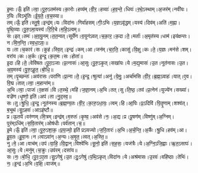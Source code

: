 

  
इ॒माः।ऊँ॒ इति॑।त्वा॒।पु॒रु॒ऽतम॑स्य।का॒रोः।हव्य॑म्।वी॒र॒।हव्याः॑।ह॒व॒न्ते॒।धियः॑।र॒थे॒ऽस्थाम्।अ॒जर॑म्।नवी॑यः।र॒यिः।विऽभू॑तिः।ई॒य॒ते॒।व॒च॒स्या॥  
तम्।ऊँ॒ इति॑।स्तु॒षे॒।इन्द्र॑म्।यः।विदा॑नः।गिर्वा॑हसम्।गीः॒ऽभिः।य॒ज्ञऽवृ॑द्धम्।यस्य॑।दिव॑म्।अति॑।म॒ह्ना।पृ॒थि॒व्याः।पु॒रु॒ऽमा॒यस्य॑।रि॒रि॒चे।म॒हि॒ऽत्वम्॥  
सः।इत्।तमः॑।अ॒व॒यु॒नम्।त॒त॒न्वत्।सूर्ये॑ण।व॒युन॑ऽवत्।च॒का॒र॒।क॒दा।ते॒।मर्ताः॑।अ॒मृत॑स्य।धाम॑।इय॑क्षन्तः।न।मि॒न॒न्ति॒।स्व॒धा॒ऽवः॒॥  
यः।ता।च॒कार॑।सः।कुह॑।स्वि॒त्।इन्द्रः॑।कम्।आ।जन॑म्।च॒र॒ति॒।कासु॑।वि॒क्षु।कः।ते॒।य॒ज्ञः।मन॑से।शम्।वरा॑य।कः।अ॒र्कः।इ॒न्द्र॒।क॒त॒मः।सः।होता॑॥  
इ॒दा।हि।ते॒।वेवि॑षतः।पु॒रा॒ऽजाः।प्र॒त्नासः॑।आ॒सुः।पु॒रु॒ऽकृ॒त्।सखा॑यः।ये।म॒द्य॒मासः॑।उ॒त।नूत॑नासः।उ॒त।अ॒व॒मस्य॑।पु॒रु॒ऽहू॒त॒।बो॒धि॒॥  
तम्।पृ॒च्छन्तः॑।अव॑रासः।परा॑णि।प्र॒त्ना।ते॒।इ॒न्द्र॒।श्रुत्या॑।अनु॑।ये॒मुः॒।अर्चा॑मसि।वी॒र॒।ब्र॒ह्म॒ऽवाहः॑।यात्।ए॒व।वि॒द्म।तात्।त्वा॒।म॒हान्त॑म्॥  
अ॒भि।त्वा॒।पाजः॑।र॒क्षसः॑।वि।त॒स्थे॒।महि॑।ज॒ज्ञा॒नम्।अ॒भि।तत्।सु।ति॒ष्ठ॒।तव॑।प्र॒त्नेन॑।युज्ये॑न।सख्या॑।वज्रे॑ण।धृ॒ष्णो॒ इति॑।अप॑।ता।नु॒द॒स्व॒॥  
सः।तु।श्रु॒धि॒।इ॒न्द्र॒।नूत॑नस्य।ब्र॒ह्म॒ण्य॒तः।वी॒र॒।का॒रु॒ऽधा॒यः॒।त्वम्।हि।आ॒पिः।प्र॒ऽदिवि॑।पि॒तॄ॒णाम्।शश्व॑त्।ब॒भूथ॑।सु॒ऽहवः॑।आऽइ॑ष्टौ॥  
प्र।ऊ॒तये॑।वरु॑णम्।मि॒त्रम्।इन्द्र॑म्।म॒रुतः॑।कृ॒ष्व॒।अव॑से।नः॒।अ॒द्य।प्र।पू॒षण॑म्।विष्णु॑म्।अ॒ग्निम्।पुर॑म्ऽधि॑म्।स॒वि॒तार॑म्।ओष॑धीः।पर्व॑तान्।च॒॥  
इ॒मे।ऊँ॒ इति॑।त्वा॒।पु॒रु॒ऽशा॒क॒।प्र॒य॒ज्यो॒ इति॑ प्रऽयज्यो।ज॒रि॒तारः॑।अ॒भि।अ॒र्च॒न्ति॒।अ॒र्कैः।श्रु॒धि।हव॑म्।आ।हु॒व॒तः।हु॒वा॒नः।न।त्वाऽवा॑न्।अ॒न्यः।अ॒मृ॒त॒।त्वत्।अ॒स्ति॒॥  
नु।मे॒।आ।वाच॑म्।उप॑।या॒हि॒।वि॒द्वान्।विश्वे॑भिः।सू॒नो॒ इति॑।स॒ह॒सः॒।यज॑त्रैः।ये।अ॒ग्नि॒ऽजि॒ह्वाः।ऋ॒त॒ऽसापः॑।आ॒सुः।ये।मनु॑म्।च॒क्रुः।उप॑रम्।दसा॑य॥  
सः।नः॒।बो॒धि॒।पु॒रः॒ऽए॒ता।सु॒ऽगेषु॑।उ॒त।दुः॒ऽगेषु॑।प॒थि॒ऽकृत्।विदा॑नः।ये।अश्र॑मासः।उ॒रवः॑।वहि॑ष्ठाः।तेभिः॑।नः॒।इ॒न्द्र॑।अ॒भि।व॒क्षि॒।वाज॑म्॥  
